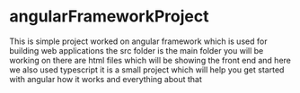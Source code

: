 # angularFrameworkProject
This is simple project worked on angular framework which is used for building web applications
the src folder is the main folder you will be working on 
there are html files which will be showing the front end and here we also used typescript
it is a small project which will help you get started with angular how it works and everything about that
